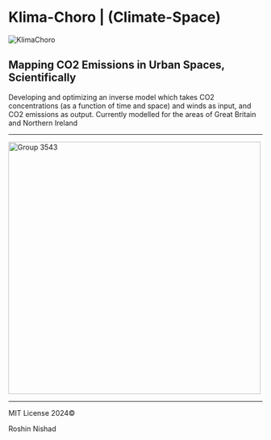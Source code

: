 # Klima-Choro | (Climate-Space)

![KlimaChoro](https://github.com/GetPsyched6/Klima-Choro/assets/3417276/be528a9a-a8a5-4a8c-89a0-c7f0d3feece2)

## Mapping CO2 Emissions in Urban Spaces, Scientifically

Developing and optimizing an inverse model which takes CO2 concentrations (as a function of time and space) and winds as input, and CO2 emissions as output. Currently modelled for the areas of Great Britain and Northern Ireland

---

<img width="500" alt="Group 3543" src="https://github.com/GetPsyched6/Klima-Choro/assets/3417276/9182c148-7b2f-4875-b5ca-0e2c113684d1">

---

MIT License 2024©

Roshin Nishad
